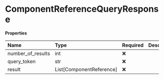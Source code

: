 # ComponentReferenceQueryResponse

**Properties**

| Name              | Type                     | Required | Description |
| :---------------- | :----------------------- | :------- | :---------- |
| number_of_results | int                      | ❌       |             |
| query_token       | str                      | ❌       |             |
| result            | List[ComponentReference] | ❌       |             |

